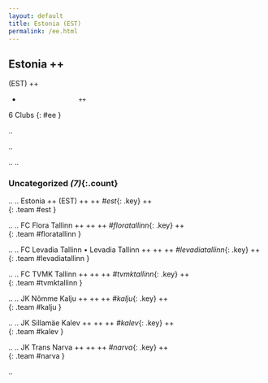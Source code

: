 ```yaml
---
layout: default
title: Estonia (EST)
permalink: /ee.html
---
```



## Estonia   ++
(EST)  ++
-                     ++
6 Clubs
{: #ee }


.. 




.. 




.. 
.. 


### Uncategorized _(7)_{:.count}


..
..
Estonia  ++
 (EST) ++
 ++
_#est_{: .key} ++
<br>
{: .team #est }

..
..
FC Flora Tallinn  ++
 ++
 ++
_#floratallinn_{: .key} ++
<br>
{: .team #floratallinn }

..
..
FC Levadia Tallinn • Levadia Tallinn  ++
 ++
 ++
_#levadiatallinn_{: .key} ++
<br>
{: .team #levadiatallinn }

..
..
FC TVMK Tallinn  ++
 ++
 ++
_#tvmktallinn_{: .key} ++
<br>
{: .team #tvmktallinn }

..
..
JK Nõmme Kalju  ++
 ++
 ++
_#kalju_{: .key} ++
<br>
{: .team #kalju }

..
..
JK Sillamäe Kalev  ++
 ++
 ++
_#kalev_{: .key} ++
<br>
{: .team #kalev }

..
..
JK Trans Narva  ++
 ++
 ++
_#narva_{: .key} ++
<br>
{: .team #narva }




.. 
 
